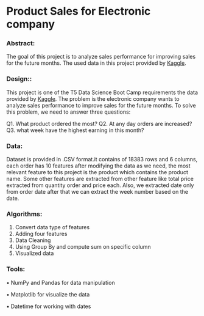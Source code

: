 # Product Sales for Electronic company


### Abstract:

The goal of this project is to analyze sales performance for improving sales for the future months. The used data in this project provided by <a href="https://www.kaggle.com/knightbearr/sales-product-data">Kaggle</a>.

### Design::

This project is one of the T5 Data Science Boot Camp requirements the data provided by <a href="https://www.kaggle.com/knightbearr/sales-product-data">Kaggle</a>. The problem is the electronic company wants to analyze sales performance to improve sales for the future months. To solve this problem, we need to answer three questions:

Q1. What product ordered the most?
Q2. At any day orders are increased?
Q3. what week have the highest earning in this month?


### Data:

Dataset is provided in .CSV format.it contains of 18383 rows and 6 columns, each order has 10 features after modifying the data as we need, the most relevant feature to this project is the product which contains the product name. Some other features are extracted from other feature like total price extracted from quantity order and price each. Also, we extracted date only from order date after that we can extract the week number based on the date.


### Algorithms:

1.	Convert data type of features 
2.	Adding four features 
3.	Data Cleaning 
4.	Using Group By and compute sum on specific column 
5.	Visualized data

### Tools:

•	NumPy and Pandas for data manipulation

•	Matplotlib for visualize the data

•	Datetime for working with dates


